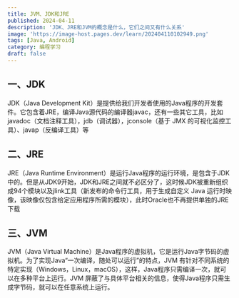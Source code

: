 ```yaml
---
title: JVM、JDK和JRE
published: 2024-04-11
description: 'JDK、JRE和JVM的概念是什么，它们之间又有什么关系'
image: 'https://image-host.pages.dev/learn/202404110102949.png'
tags: [Java, Android]
category: 编程学习
draft: false
---
```


## 一、JDK

JDK（Java Development Kit）是提供给我们开发者使用的Java程序的开发套件。它包含着JRE，编译Java源代码的编译器javac，还有一些其它工具，比如javadoc（文档注释工具），jdb（调试器），jconsole（基于 JMX 的可视化监控⼯具）、javap（反编译工具）等

## 二、JRE

 JRE（Java Runtime Environment）是运行Java程序的运行环境，是包含于JDK中的。但是从JDK9开始，JDK和JRE之间就不必区分了，这时候JDK被重新组织成94个模块以及jlink工具（新发布的命令行工具，用于生成自定义 Java 运行时映像，该映像仅包含给定应用程序所需的模块），此时Oracle也不再提供单独的JRE下载

## 三、JVM

 JVM（Java Virtual Machine）是Java程序的虚拟机，它是运行Java字节码的虚拟机。为了实现Java“一次编译，随处可以运行”的特点，JVM 有针对不同系统的特定实现（Windows，Linux，macOS），这样，Java程序只需编译一次，就可以在多种平台上运行。JVM 屏蔽了与具体平台相关的信息，使得Java程序只需生成字节码，就可以在任意系统上运行。
